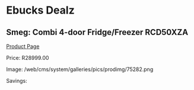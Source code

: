 
# Ebucks Dealz
## Smeg: Combi 4-door Fridge/Freezer RCD50XZA
[Product Page](https://www.ebucks.com/web/shop/productSelected.do?prodId=1183680092&catId=1196429345)

Price: R28999.00

Image: /web/cms/system/galleries/pics/prodimg/75282.png

Savings: 


	
